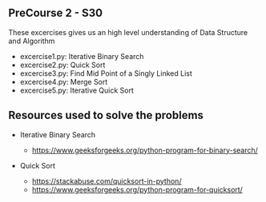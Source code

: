 ## PreCourse 2 - S30

These excercises gives us an high level understanding of Data Structure and Algorithm

- excercise1.py: Iterative Binary Search
- excercise2.py: Quick Sort
- excercise3.py: Find Mid Point of a Singly Linked List
- excercise4.py: Merge Sort
- excercise5.py: Iterative Quick Sort

## Resources used to solve the problems

- Iterative Binary Search
    - https://www.geeksforgeeks.org/python-program-for-binary-search/

- Quick Sort
    - https://stackabuse.com/quicksort-in-python/
    - https://www.geeksforgeeks.org/python-program-for-quicksort/